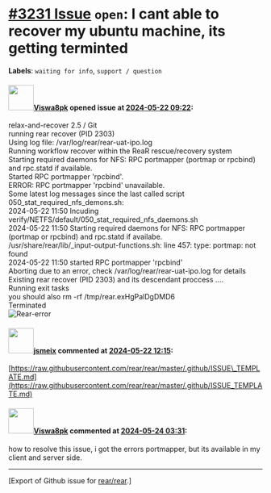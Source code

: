 [\#3231 Issue](https://github.com/rear/rear/issues/3231) `open`: I cant able to recover my ubuntu machine, its getting terminted
================================================================================================================================

**Labels**: `waiting for info`, `support / question`

#### <img src="https://avatars.githubusercontent.com/u/170514144?v=4" width="50">[Viswa8pk](https://github.com/Viswa8pk) opened issue at [2024-05-22 09:22](https://github.com/rear/rear/issues/3231):

relax-and-recover 2.5 / Git  
running rear recover (PID 2303)  
Using log file: /var/log/rear/rear-uat-ipo.log  
Running workflow recover within the ReaR rescue/recovery system  
Starting required daemons for NFS: RPC portmapper (portmap or rpcbind)
and rpc.statd if available.  
Started RPC portmapper 'rpcbind'.  
ERROR: RPC portmapper 'rpcbind' unavailable.  
Some latest log messages since the last called script
050\_stat\_required\_nfs\_demons.sh:  
2024-05-22 11:50 Incuding
verify/NETFS/default/050\_stat\_required\_nfs\_daemons.sh  
2024-05-22 11:50 Starting required daemons for NFS: RPC portmapper
(portmap or rpcbind) and rpc.statd if availabe.  
/usr/share/rear/lib/\_input-output-functions.sh: line 457: type:
portmap: not found  
2024-05-22 11:50 started RPC portmapper 'rpcbind'  
Aborting due to an error, check /var/log/rear/rear-uat-ipo.log for
details  
Existing rear recover (PID 2303) and its descendant proccess ....  
Running exit tasks  
you should also rm -rf /tmp/rear.exHgPalDgDMD6  
Terminated  
![Rear-error](https://github.com/rear/rear/assets/170514144/1cb61569-a05e-40a3-af70-1ceba3f0c67f)

#### <img src="https://avatars.githubusercontent.com/u/1788608?u=925fc54e2ce01551392622446ece427f51e2f0ce&v=4" width="50">[jsmeix](https://github.com/jsmeix) commented at [2024-05-22 12:15](https://github.com/rear/rear/issues/3231#issuecomment-2124648027):

[https://raw.githubusercontent.com/rear/rear/master/.github/ISSUE\_TEMPLATE.md](https://raw.githubusercontent.com/rear/rear/master/.github/ISSUE_TEMPLATE.md)

#### <img src="https://avatars.githubusercontent.com/u/170514144?v=4" width="50">[Viswa8pk](https://github.com/Viswa8pk) commented at [2024-05-24 03:31](https://github.com/rear/rear/issues/3231#issuecomment-2128456251):

how to resolve this issue, i got the errors portmapper, but its
available in my client and server side.

------------------------------------------------------------------------

\[Export of Github issue for
[rear/rear](https://github.com/rear/rear).\]
